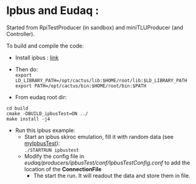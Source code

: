 # Ipbus and Eudaq : 
Started from RpiTestProducer (in sandbox) and miniTLUProducer (and Controller).

To build and compile the code:

 * Install ipbus : [link](https://svnweb.cern.ch/trac/cactus/wiki/uhalQuickTutorial#HowtoInstalltheIPbusSuite)

 * Then do:  
  `export LD_LIBRARY_PATH=/opt/cactus/lib:$HOME/root/lib:$LD_LIBRARY_PATH`  
  `export PATH=/opt/cactus/bin:$HOME/root/bin:$PATH`
  
 * From eudaq root dir:
```
cd build
cmake -DBUILD_ipbusTest=ON ../
make install -j4
```

* Run this ipbus example:
  * Start an ipbus skiroc emulation, fill it with random data (see [myIpbusTest](https://github.com/asteencern/ipbus-test)):  
`./STARTRUN ipbustest`
  * Modify the config file in *eudaq/producers/ipbusTest/conf/IpbusTestConfig.conf* to add the location of the **ConnectionFile**      
    * The start the run. It will readout the data and store them in file.
